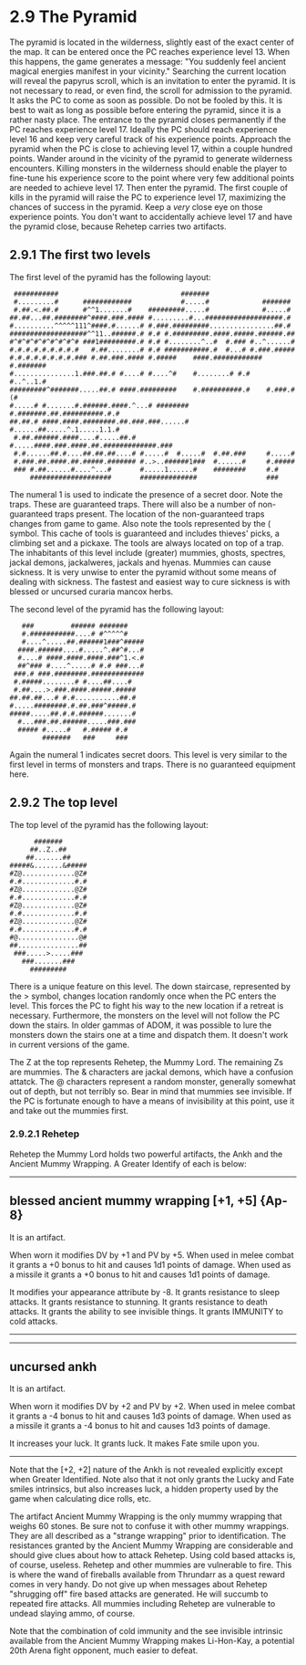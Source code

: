 # 2.9 The Pyramid

The pyramid is located in the wilderness, slightly east of the exact center of the map. 
It can be entered once the PC reaches experience level 13. When this happens, the game 
generates a message: "You suddenly feel ancient magical energies manifest in your 
vicinity." Searching the current location will reveal the papyrus scroll, which is an 
invitation to enter the pyramid. It is not necessary to read, or even find, the scroll 
for admission to the pyramid. It asks the PC to come as soon as possible. Do not be 
fooled by this. It is best to wait as long as possible before entering the pyramid, since 
it is a rather nasty place. The entrance to the pyramid closes permanently if the PC 
reaches experience level 17. Ideally the PC should reach experience level 16 and keep 
very careful track of his experience points. Approach the pyramid when the PC is close to 
achieving level 17, within a couple hundred points. Wander around in the vicinity of the 
pyramid to generate wilderness encounters. Killing monsters in the wilderness should 
enable the player to fine-tune his experience score to the point where very few additional 
points are needed to achieve level 17. Then enter the pyramid. The first couple of kills 
in the pyramid will raise the PC to experience level 17, maximizing the chances of success 
in the pyramid. Keep a *very* close eye on those experience points. You don't want to 
accidentally achieve level 17 and have the pyramid close, because Rehetep carries two 
artifacts.

## 2.9.1 The first two levels

The first level of the pyramid has the following layout:

```
 ###########                              #######
 #.........#      ############            #.....#             #######
 #.##.<.##.#      #^^1.......#    #########.....#             #.....#
##.##...##.########^####.###.#### #.........#...###################.#
#..........^^^^^111^####.#......# #.###.#########................##.#
###################^^11..######.# #.# #.#########.####.#####.######.##
#^#^#^#^#^#^#^#^# ###1#########.# #.# #........^..#  #.### #..^......#
#.#.#.#.#.#.#.#.#   #.##........# #.# ###########.#  #...# #.###.#####
#.#.#.#.#.#.#.#.### #.##.###.#### #.#####    ####.############ #.#######
#...............1.###.##.# #....# #....^#    #........# #.#    #..^..1.#
#########^#######.....##.# ####.#########    #.##########.#    #.###.#(#
#.....# #.......#.######.####.^...# ######## #.#######.##.##########.#.#
##.##.# ####.####.########.##.###.###......# #......##.....^.1.....1.1.#
 #.##.######.####....#.....##.# #.....####.###.####.##.#############.###
 #.#......##.#....##.##.##....# #.....#  #.....#  #.##.###     #.....#
 #.###.##.####.##.#####.####### #..>..######1###  #......#     #.#####
 ### #.##......#....^...#       #.....1......#    ########     #.#
     ####################       ##############                 ###
```

The numeral 1 is used to indicate the presence of a secret door. Note the traps. These are 
guaranteed traps. There will also be a number of non-guaranteed traps present. The 
location of the non-guaranteed traps changes from game to game. Also note the tools 
represented by the ( symbol. This cache of tools is guaranteed and includes thieves' 
picks, a climbing set and a pickaxe. The tools are always located on top of a trap.
The inhabitants of this level include (greater) mummies, ghosts, spectres, jackal demons, 
jackalweres, jackals and hyenas. Mummies can cause sickness. It is very unwise to enter 
the pyramid without some means of dealing with sickness. The fastest and easiest way to 
cure sickness is with blessed or uncursed curaria mancox herbs.

The second level of the pyramid has the following layout:

```
   ###         ###### #######
   #.###########....# #^^^^^#
   #....^.....##.######1###^#####
  ####.######....#.....^.##^#...#
  #....# ####.####.####.###^1.<.#
  ##^### #....^.....# #.# ###...#
 ###.# ###.########.#############
 #.#####........# #....##....#
 #.##....>.###.####.#####.#####
##.##.##...# #.#...........##.#
#.....########.#.##.###^#####.#
#####.....##.#.#.######.......#
  #...###.##.######.....###.###
  ##### #.....#   #.##### #.#
        #######   ###     ###
```

Again the numeral 1 indicates secret doors. This level is very similar to the first level 
in terms of monsters and traps. There is no guaranteed equipment here.

## 2.9.2 The top level

The top level of the pyramid has the following layout:

```
      #######
     ##..Z..##
    ##.......##
#####&.......&#####
#Z@.............@Z#
#.#.............#.#
#Z@.............@Z#
#.#.............#.#
#Z@.............@Z#
#.#.............#.#
#Z@.............@Z#
#.#.............#.#
#@...............@#
##...............##
 ###.....>.....###
   ###.......###
     #########
```

There is a unique feature on this level. The down staircase, represented by the > symbol, 
changes location randomly once when the PC enters the level. This forces the PC to fight 
his way to the new location if a retreat is necessary. Furthermore, the monsters on the 
level will not follow the PC down the stairs. In older gammas of ADOM, it was possible to 
lure the monsters down the stairs one at a time and dispatch them. It doesn't work in 
current versions of the game.

The Z at the top represents Rehetep, the Mummy Lord. The remaining Zs are mummies. The & 
characters are jackal demons, which have a confusion attatck. The @ characters represent 
a random monster, generally somewhat out of depth, but not terribly so. Bear in mind that 
mummies see invisible. If the PC is fortunate enough to have a means of invisibility at 
this point, use it and take out the mummies first.

### 2.9.2.1 Rehetep

Rehetep the Mummy Lord holds two powerful artifacts, the Ankh and the Ancient Mummy 
Wrapping. A Greater Identify of each is below:

-----------------
blessed ancient mummy wrapping [+1, +5] {Ap-8}
---------------

It is an artifact.

When worn it modifies DV by +1 and PV by +5.
When used in melee combat it grants a +0 bonus to hit and causes 1d1 points of
damage. When used as a missile it grants a +0 bonus to hit and causes 1d1
points of damage.

It modifies your appearance attribute by -8.
It grants resistance to sleep attacks.
It grants resistance to stunning.
It grants resistance to death attacks.
It grants the ability to see invisible things.
It grants IMMUNITY to cold attacks.

--------------------------------------------------------------------------------

---------------------------------
uncursed ankh
--------------------------------

It is an artifact.

When worn it modifies DV by +2 and PV by +2.
When used in melee combat it grants a -4 bonus to hit and causes 1d3 points of
damage. When used as a missile it grants a -4 bonus to hit and causes 1d3
points of damage.

It increases your luck.
It grants luck.
It makes Fate smile upon you.

--------------------------------------------------------------------------------

Note that the [+2, +2] nature of the Ankh is not revealed explicitly except when Greater 
Identified. Note also that it not only grants the Lucky and Fate smiles intrinsics, but 
also increases luck, a hidden property used by the game when calculating dice rolls, etc.

The artifact Ancient Mummy Wrapping is the only mummy wrapping that weighs 60 stones. Be 
sure not to confuse it with other mummy wrappings. They are all described as a "strange 
wrapping" prior to identification. The resistances granted by the Ancient Mummy Wrapping 
are considerable and should give clues about how to attack Rehetep. Using cold based 
attacks is, of course, useless. Rehetep and other mummies are vulnerable to fire. This is 
where the wand of fireballs available from Thrundarr as a quest reward comes in very 
handy. Do not give up when messages about Rehetep "shrugging off" fire based attacks are 
generated. He will succumb to repeated fire attacks. All mummies including Rehetep are 
vulnerable to undead slaying ammo, of course.

Note that the combination of cold immunity and the see invisible intrinsic available from 
the Ancient Mummy Wrapping makes Li-Hon-Kay, a potential 20th Arena fight opponent, much 
easier to defeat.
